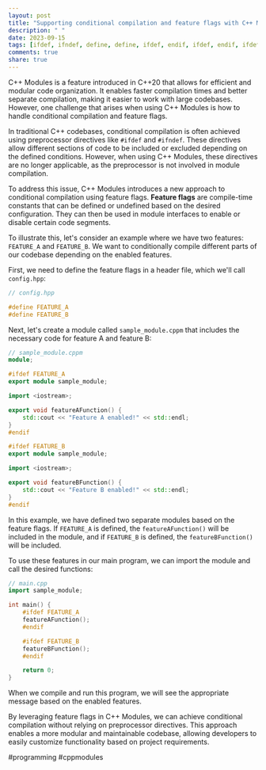 ```yaml
---
layout: post
title: "Supporting conditional compilation and feature flags with C++ Modules"
description: " "
date: 2023-09-15
tags: [ifdef, ifndef, define, define, ifdef, endif, ifdef, endif, ifdef, endif, ifdef, endif, programming, cppmodules]
comments: true
share: true
---
```


C++ Modules is a feature introduced in C++20 that allows for efficient and modular code organization. It enables faster compilation times and better separate compilation, making it easier to work with large codebases. However, one challenge that arises when using C++ Modules is how to handle conditional compilation and feature flags.

In traditional C++ codebases, conditional compilation is often achieved using preprocessor directives like `#ifdef` and `#ifndef`. These directives allow different sections of code to be included or excluded depending on the defined conditions. However, when using C++ Modules, these directives are no longer applicable, as the preprocessor is not involved in module compilation.

To address this issue, C++ Modules introduces a new approach to conditional compilation using feature flags. **Feature flags** are compile-time constants that can be defined or undefined based on the desired configuration. They can then be used in module interfaces to enable or disable certain code segments.

To illustrate this, let's consider an example where we have two features: `FEATURE_A` and `FEATURE_B`. We want to conditionally compile different parts of our codebase depending on the enabled features.

First, we need to define the feature flags in a header file, which we'll call `config.hpp`:
```cpp
// config.hpp

#define FEATURE_A
#define FEATURE_B
```

Next, let's create a module called `sample_module.cppm` that includes the necessary code for feature A and feature B:
```cpp
// sample_module.cppm
module;

#ifdef FEATURE_A
export module sample_module;

import <iostream>;

export void featureAFunction() {
    std::cout << "Feature A enabled!" << std::endl;
}
#endif

#ifdef FEATURE_B
export module sample_module;

import <iostream>;

export void featureBFunction() {
    std::cout << "Feature B enabled!" << std::endl;
}
#endif
```

In this example, we have defined two separate modules based on the feature flags. If `FEATURE_A` is defined, the `featureAFunction()` will be included in the module, and if `FEATURE_B` is defined, the `featureBFunction()` will be included.

To use these features in our main program, we can import the module and call the desired functions:
```cpp
// main.cpp
import sample_module;

int main() {
    #ifdef FEATURE_A
    featureAFunction();
    #endif

    #ifdef FEATURE_B
    featureBFunction();
    #endif

    return 0;
}
```

When we compile and run this program, we will see the appropriate message based on the enabled features.

By leveraging feature flags in C++ Modules, we can achieve conditional compilation without relying on preprocessor directives. This approach enables a more modular and maintainable codebase, allowing developers to easily customize functionality based on project requirements.

#programming #cppmodules